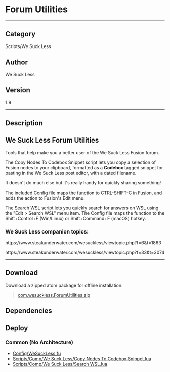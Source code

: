 # Forum Utilities
___

## Category
Scripts/We Suck Less

## Author
We Suck Less

## Version
1.9

___

## Description
<h2>We Suck Less Forum Utilities</h2>

<p>Tools that help make you a better user of the We Suck Less Fusion forum.</p>

<p>The Copy Nodes To Codebox Snippet script lets you copy a selection of Fusion nodes to your clipboard, formatted as a <b>Codebox</b> tagged snippet for pasting in the We Suck Less post editor, with a dated filename.</p>

<p>It doesn't do much else but it's really handy for quickly sharing something!</p>

<p>The included Config file maps the function to CTRL-SHIFT-C in Fusion, and adds the action to Fusion's Edit menu.</p>

<p>The Search WSL script lets you quickly search for answers on WSL using the "Edit &gt; Search WSL" menu item. The Config file maps the function to the Shift+Control+F (Win/Linux) or Shift+Command+F (macOS) hotkey.</p>

<h3>We Suck Less companion topics:</h3>

<p>https://www.steakunderwater.com/wesuckless/viewtopic.php?f=6&t=1863</p>
<p>https://www.steakunderwater.com/wesuckless/viewtopic.php?f=33&t=3074</p>



___

## Download

Download a zipped atom package for offline installation:
> [com.wesuckless.ForumUtilities.zip](https://gitlab.com/WeSuckLess/Reactor/-/archive/master/Reactor-master.zip?path=Atoms/com.wesuckless.ForumUtilities)  

## Dependencies

## Deploy

### Common (No Architecture)

<ul>
<li><a href="https://gitlab.com/WeSuckLess/Reactor/-/blob/master/Atoms/com.wesuckless.ForumUtilities/Config/WeSuckLess.fu?ref_type=heads">Config/WeSuckLess.fu</a></li>
<li><a href="https://gitlab.com/WeSuckLess/Reactor/-/blob/master/Atoms/com.wesuckless.ForumUtilities/Scripts/Comp/We Suck Less/Copy Nodes To Codebox Snippet.lua?ref_type=heads">Scripts/Comp/We Suck Less/Copy Nodes To Codebox Snippet.lua</a></li>
<li><a href="https://gitlab.com/WeSuckLess/Reactor/-/blob/master/Atoms/com.wesuckless.ForumUtilities/Scripts/Comp/We Suck Less/Search WSL.lua?ref_type=heads">Scripts/Comp/We Suck Less/Search WSL.lua</a></li>
</ul>
